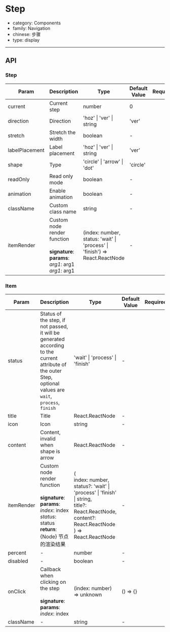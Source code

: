 # Step

-   category: Components
-   family: Navigation
-   chinese: 步骤
-   type: display

---

## API

### Step

| Param          | Description                                                                                           | Type                                                                        | Default Value | Required |
| -------------- | ----------------------------------------------------------------------------------------------------- | --------------------------------------------------------------------------- | ------------- | -------- |
| current        | Current step                                                                                          | number                                                                      | 0             |          |
| direction      | Direction                                                                                             | 'hoz' \| 'ver' \| string                                                    | 'ver'         |          |
| stretch        | Stretch the width                                                                                     | boolean                                                                     | -             |          |
| labelPlacement | Label placement                                                                                       | 'hoz' \| 'ver' \| string                                                    | 'ver'         |          |
| shape          | Type                                                                                                  | 'circle' \| 'arrow' \| 'dot'                                                | 'circle'      |          |
| readOnly       | Read only mode                                                                                        | boolean                                                                     | -             |          |
| animation      | Enable animation                                                                                      | boolean                                                                     | -             |          |
| className      | Custom class name                                                                                     | string                                                                      | -             |          |
| itemRender     | Custom node render function<br/><br/>**signature**:<br/>**params**:<br/>_arg1_: arg1<br/>_arg1_: arg1 | (index: number, status: 'wait' \| 'process' \| 'finish') => React.ReactNode | -             |          |

### Item

| Param      | Description                                                                                                                                                   | Type                                                                                                                                                                  | Default Value | Required |
| ---------- | ------------------------------------------------------------------------------------------------------------------------------------------------------------- | --------------------------------------------------------------------------------------------------------------------------------------------------------------------- | ------------- | -------- |
| status     | Status of the step, if not passed, it will be generated according to the current attribute of the outer Step, optional values are `wait`, `process`, `finish` | 'wait' \| 'process' \| 'finish'                                                                                                                                       | -             |          |
| title      | Title                                                                                                                                                         | React.ReactNode                                                                                                                                                       | -             |          |
| icon       | Icon                                                                                                                                                          | string                                                                                                                                                                | -             |          |
| content    | Content, invalid when shape is arrow                                                                                                                          | React.ReactNode                                                                                                                                                       | -             |          |
| itemRender | Custom node render function<br/><br/>**signature**:<br/>**params**:<br/>_index_: index<br/>_status_: status<br/>**return**:<br/>\{Node\} 节点的渲染结果       | (<br/> index: number,<br/> status?: 'wait' \| 'process' \| 'finish' \| string,<br/> title?: React.ReactNode,<br/> content?: React.ReactNode<br/> ) => React.ReactNode | -             |          |
| percent    | -                                                                                                                                                             | number                                                                                                                                                                | -             |          |
| disabled   | -                                                                                                                                                             | boolean                                                                                                                                                               | -             |          |
| onClick    | Callback when clicking on the step<br/><br/>**signature**:<br/>**params**:<br/>_index_: index                                                                 | (index: number) => unknown                                                                                                                                            | () =\> \{\}   |          |
| className  | -                                                                                                                                                             | string                                                                                                                                                                | -             |          |
